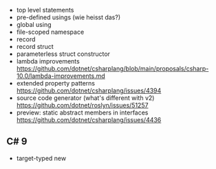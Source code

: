 * top level statements
* pre-defined usings (wie heisst das?)
* global using
* file-scoped namespace
* record
* record struct
* parameterless struct constructor
* lambda improvements https://github.com/dotnet/csharplang/blob/main/proposals/csharp-10.0/lambda-improvements.md
* extended property patterns https://github.com/dotnet/csharplang/issues/4394
* source code generator (what's different with v2) https://github.com/dotnet/roslyn/issues/51257
* preview: static abstract members in interfaces https://github.com/dotnet/csharplang/issues/4436

## C# 9

* target-typed new
